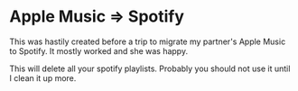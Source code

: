 # Apple Music => Spotify
This was hastily created before a trip to migrate my partner's Apple Music to Spotify. It mostly worked and she was happy.

This will delete all your spotify playlists. Probably you should not use it until I clean it up more.